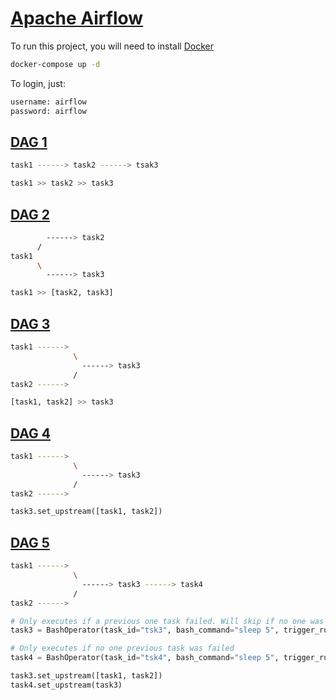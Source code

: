# [Apache Airflow](https://airflow.apache.org/)

To run this project, you will need to install [Docker](https://www.docker.com/)

```bash
docker-compose up -d
```
To login, just:

```bash
username: airflow
password: airflow
```

## [DAG 1](./dags/dag_1.py)

```bash
task1 ------> task2 ------> tsak3
```

```python
task1 >> task2 >> task3
```

## [DAG 2](./dags/dag_2.py)

```bash
        ------> task2
      /
task1 
      \
        ------> task3
```

```python
task1 >> [task2, task3]
```

## [DAG 3](./dags/dag_3.py)

```bash
task1 ------>
              \
                ------> task3
              /
task2 ------>
```

```python
[task1, task2] >> task3
```

## [DAG 4](./dags/dag_4.py)

```bash
task1 ------>
              \
                ------> task3
              /
task2 ------>
```

```python
task3.set_upstream([task1, task2])
```

## [DAG 5](./dags/dag_trigger_1.py)

```bash
task1 ------>
              \
                ------> task3 ------> task4
              /
task2 ------>
```

```python
# Only executes if a previous one task failed. Will skip if no one was failed
task3 = BashOperator(task_id="tsk3", bash_command="sleep 5", trigger_rule="one_failed")

# Only executes if no one previous task was failed
task4 = BashOperator(task_id="tsk4", bash_command="sleep 5", trigger_rule="none_failed")

task3.set_upstream([task1, task2])
task4.set_upstream(task3)
```